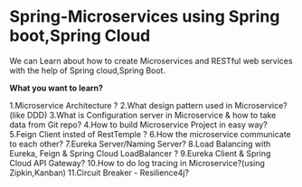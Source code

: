 # Spring-Microservices using Spring boot,Spring Cloud
We can Learn about how to create Microservices and RESTful web services with the help of Spring cloud,Spring Boot.

**What you want to learn?**
 
 1.Microservice Architecture ?
 2.What design pattern used in Microservice?(like DDD)
 3.What is Configuration server in Microservice & how to take data from Git repo?
 4.How to build Microservice Project in easy way?
 5.Feign Client insted of RestTemple ?
 6.How the microservice communicate to each other?
 7.Eureka Server/Naming Server?
 8.Load Balancing with Eureka, Feign & Spring Cloud LoadBalancer ?
 9.Eureka Client & Spring Cloud API Gateway?
 10.How to do log tracing in Microservice?(using Zipkin,Kanban)
 11.Circuit Breaker - Resilience4j?
